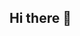 ## Hi there 👋

<!--
**ckdgus222/ckdgus222** is a ✨ _special_ ✨ repository because its `README.md` (this file) appears on your GitHub profile.

Here are some ideas to get you started:

- 💬 front-end developer
- :computer: Tech
https://img.shields.io/badge/React-20232A?style=for-the-badge&logo=react&logoColor=61DAFB
